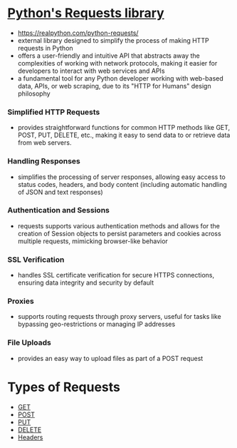 # [Python's Requests library](https://pypi.org/project/requests/)
- https://realpython.com/python-requests/
- external library designed to simplify the process of making HTTP requests in Python
- offers a user-friendly and intuitive API that abstracts away the complexities of working with network protocols, making it easier for developers to interact with web services and APIs
- a fundamental tool for any Python developer working with web-based data, APIs, or web scraping, due to its "HTTP for Humans" design philosophy


### Simplified HTTP Requests
- provides straightforward functions for common HTTP methods like GET, POST, PUT, DELETE, etc., making it easy to send data to or retrieve data from web servers.
### Handling Responses
- simplifies the processing of server responses, allowing easy access to status codes, headers, and body content (including automatic handling of JSON and text responses)
### Authentication and Sessions
- requests supports various authentication methods and allows for the creation of Session objects to persist parameters and cookies across multiple requests, mimicking browser-like behavior
### SSL Verification
- handles SSL certificate verification for secure HTTPS connections, ensuring data integrity and security by default
### Proxies
- supports routing requests through proxy servers, useful for tasks like bypassing geo-restrictions or managing IP addresses
### File Uploads
- provides an easy way to upload files as part of a POST request


# Types of Requests
- [GET](./GET.md)
- [POST](./POST.md)
- [PUT](./PUT.md)
- [DELETE](./DELETE.md)
- [Headers](./HEADERS.md)
